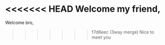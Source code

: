 <<<<<<< HEAD
Welcome my friend,  
=======
Welcome bro,  
>>>>>>> f7d8eec (3way merge)
Nice to meet you
